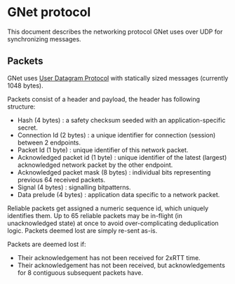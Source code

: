 # GNet protocol

This document describes the networking protocol GNet uses over UDP for synchronizing messages.

## Packets

GNet uses [User Datagram Protocol](https://en.wikipedia.org/wiki/User_Datagram_Protocol) with statically sized messages (currently 1048 bytes).

Packets consist of a header and payload, the header has following structure:

- Hash (4 bytes) : a safety checksum seeded with an application-specific secret.
- Connection Id (2 bytes) : a unique identifier for connection (session) between 2 endpoints.
- Packet Id (1 byte) : unique identifier of this network packet.
- Acknowledged packet id (1 byte) : unique identifier of the latest (largest) acknowledged network packet by the other endpoint.
- Acknowledged packet mask (8 bytes) : individual bits representing previous 64 received packets.
- Signal (4 bytes) : signalling bitpatterns.
- Data prelude (4 bytes) : application data specific to a network packet.

Reliable packets get assigned a numeric sequence id, which uniquely identifies them.
Up to 65 reliable packets may be in-flight (in unacknowledged state) at once to avoid over-complicating deduplication logic.
Packets deemed lost are simply re-sent as-is.

Packets are deemed lost if:

- Their acknowledgement has not been received for 2xRTT time.
- Their acknowledgement has not been received, but acknowledgements for 8 contiguous subsequent packets have.
